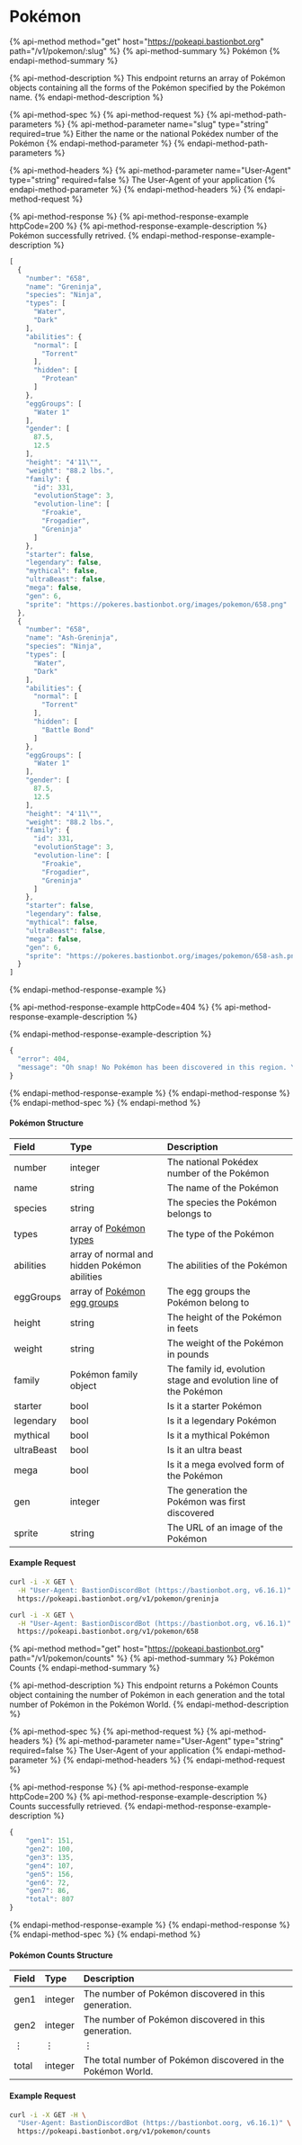 # Pokémon

{% api-method method="get" host="https://pokeapi.bastionbot.org" path="/v1/pokemon/:slug" %}
{% api-method-summary %}
Pokémon
{% endapi-method-summary %}

{% api-method-description %}
This endpoint returns an array of Pokémon objects containing all the forms of the Pokémon specified by the Pokémon name.
{% endapi-method-description %}

{% api-method-spec %}
{% api-method-request %}
{% api-method-path-parameters %}
{% api-method-parameter name="slug" type="string" required=true %}
Either the name or the national Pokédex number of the Pokémon
{% endapi-method-parameter %}
{% endapi-method-path-parameters %}

{% api-method-headers %}
{% api-method-parameter name="User-Agent" type="string" required=false %}
The User-Agent of your application
{% endapi-method-parameter %}
{% endapi-method-headers %}
{% endapi-method-request %}

{% api-method-response %}
{% api-method-response-example httpCode=200 %}
{% api-method-response-example-description %}
Pokémon successfully retrived.
{% endapi-method-response-example-description %}

```javascript
[
  {
    "number": "658",
    "name": "Greninja",
    "species": "Ninja",
    "types": [
      "Water",
      "Dark"
    ],
    "abilities": {
      "normal": [
        "Torrent"
      ],
      "hidden": [
        "Protean"
      ]
    },
    "eggGroups": [
      "Water 1"
    ],
    "gender": [
      87.5,
      12.5
    ],
    "height": "4'11\"",
    "weight": "88.2 lbs.",
    "family": {
      "id": 331,
      "evolutionStage": 3,
      "evolution-line": [
        "Froakie",
        "Frogadier",
        "Greninja"
      ]
    },
    "starter": false,
    "legendary": false,
    "mythical": false,
    "ultraBeast": false,
    "mega": false,
    "gen": 6,
    "sprite": "https://pokeres.bastionbot.org/images/pokemon/658.png"
  },
  {
    "number": "658",
    "name": "Ash-Greninja",
    "species": "Ninja",
    "types": [
      "Water",
      "Dark"
    ],
    "abilities": {
      "normal": [
        "Torrent"
      ],
      "hidden": [
        "Battle Bond"
      ]
    },
    "eggGroups": [
      "Water 1"
    ],
    "gender": [
      87.5,
      12.5
    ],
    "height": "4'11\"",
    "weight": "88.2 lbs.",
    "family": {
      "id": 331,
      "evolutionStage": 3,
      "evolution-line": [
        "Froakie",
        "Frogadier",
        "Greninja"
      ]
    },
    "starter": false,
    "legendary": false,
    "mythical": false,
    "ultraBeast": false,
    "mega": false,
    "gen": 6,
    "sprite": "https://pokeres.bastionbot.org/images/pokemon/658-ash.png"
  }
]
```
{% endapi-method-response-example %}

{% api-method-response-example httpCode=404 %}
{% api-method-response-example-description %}

{% endapi-method-response-example-description %}

```javascript
{
  "error": 404,
  "message": "Oh snap! No Pokémon has been discovered in this region. You should head home: https://pokedevs.bastionbot.org"
}
```
{% endapi-method-response-example %}
{% endapi-method-response %}
{% endapi-method-spec %}
{% endapi-method %}

#### Pokémon Structure

| Field | Type | Description |
| :--- | :--- | :--- |
| number | integer | The national Pokédex number of the Pokémon |
| name | string | The name of the Pokémon |
| species | string | The species the Pokémon belongs to |
| types | array of [Pokémon types](types.md) | The type of the Pokémon |
| abilities | array of normal and hidden Pokémon abilities | The abilities of the Pokémon |
| eggGroups | array of [Pokémon egg groups](egg-groups.md) | The egg groups the Pokémon belong to |
| height | string | The height of the Pokémon in feets |
| weight | string | The weight of the Pokémon in pounds |
| family | Pokémon family object | The family id, evolution stage and evolution line of the Pokémon |
| starter | bool | Is it a starter Pokémon |
| legendary | bool | Is it a legendary Pokémon |
| mythical | bool | Is it a mythical Pokémon |
| ultraBeast | bool | Is it an ultra beast |
| mega | bool | Is it a mega evolved form of the Pokémon |
| gen | integer | The generation the Pokémon was first discovered |
| sprite | string | The URL of an image of the Pokémon |

#### Example Request

```bash
curl -i -X GET \
  -H "User-Agent: BastionDiscordBot (https://bastionbot.org, v6.16.1)" \
  https://pokeapi.bastionbot.org/v1/pokemon/greninja
```

```bash
curl -i -X GET \
  -H "User-Agent: BastionDiscordBot (https://bastionbot.org, v6.16.1)" \
  https://pokeapi.bastionbot.org/v1/pokemon/658
```

{% api-method method="get" host="https://pokeapi.bastionbot.org" path="/v1/pokemon/counts" %}
{% api-method-summary %}
Pokémon Counts
{% endapi-method-summary %}

{% api-method-description %}
This endpoint returns a Pokémon Counts object containing the number of Pokémon in each generation and the total number of Pokémon in the Pokémon World.
{% endapi-method-description %}

{% api-method-spec %}
{% api-method-request %}
{% api-method-headers %}
{% api-method-parameter name="User-Agent" type="string" required=false %}
The User-Agent of your application
{% endapi-method-parameter %}
{% endapi-method-headers %}
{% endapi-method-request %}

{% api-method-response %}
{% api-method-response-example httpCode=200 %}
{% api-method-response-example-description %}
Counts successfully retrieved.
{% endapi-method-response-example-description %}

```javascript
{
    "gen1": 151,
    "gen2": 100,
    "gen3": 135,
    "gen4": 107,
    "gen5": 156,
    "gen6": 72,
    "gen7": 86,
    "total": 807
}
```
{% endapi-method-response-example %}
{% endapi-method-response %}
{% endapi-method-spec %}
{% endapi-method %}

####  Pokémon Counts Structure

| Field | Type | Description |
| :--- | :--- | :--- |
| gen1 | integer | The number of Pokémon discovered in this generation. |
| gen2 | integer | The number of Pokémon discovered in this generation. |
| ⋮ | ⋮ | ⋮ |
| total | integer | The total number of Pokémon discovered in the Pokémon World. |

#### Example Request

```bash
curl -i -X GET -H \
  "User-Agent: BastionDiscordBot (https://bastionbot.oorg, v6.16.1)" \
  https://pokeapi.bastionbot.org/v1/pokemon/counts
```

